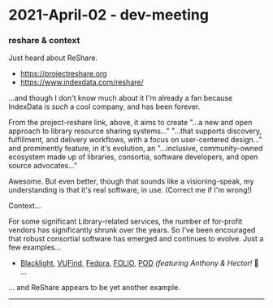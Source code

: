 
2021-April-02 - dev-meeting
===========================

### reshare & context

Just heard about ReShare.

- <https://projectreshare.org>
- <https://www.indexdata.com/reshare/>

...and though I don't know much about it I'm already a fan because IndexData is _such_ a cool company, and has been forever.

From the project-reshare link, above, it aims to create "...a new and open approach to library resource sharing systems..." "...that supports discovery, fulfillment, and delivery workflows, with a focus on user-centered design..." and prominently feature, in it's evolution, an "...inclusive, community-owned ecosystem made up of libraries, consortia, software developers, and open source advocates..."

Awesome. But even better, though that sounds like a visioning-speak, my understanding is that it's real software, in use. (Correct me if I'm wrong!)

Context...

For some significant Library-related services, the number of for-profit vendors has significantly shrunk over the years. So I've been encouraged that robust consortial software has emerged and continues to evolve. Just a few examples...

- [Blacklight](https://projectblacklight.org), [VUFind](https://vufind.org/vufind/), [Fedora](https://duraspace.org/fedora/), [FOLIO](https://www.folio.org), [POD](https://docs.google.com/presentation/d/1KJ8r2r-ZMVfWNSWcLjtSHzkhO0hGGXvX2RjJL3YIwPg/edit#slide=id.p) _(featuring Anthony & Hector!_  :slightly_smiling_face:  ...

... and ReShare appears to be yet another example.

---

` `
